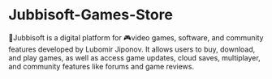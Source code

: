 # Jubbisoft-Games-Store
🚀Jubbisoft is a digital platform for 🎮video games, software, and community features developed by Lubomir Jiponov. It allows users to buy, download, and play games, as well as access game updates, cloud saves, multiplayer, and community features like forums and game reviews.
